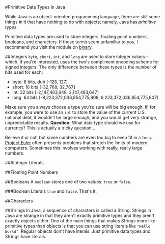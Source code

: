 #Primitive Data Types in Java

While Java is an object-oriented programming language, there are still some things in it that have nothing to do with objects; namely, Java has *primitive types*.

Primitive data types are used to store integers, floating point numbers, booleans, and characters. If these terms seem unfamiliar to you, I recommend you visit the module on [binary](http://christensenacademy.org/#binary).

##Integers
`byte`, `short`, `int`, and `long` are used to store integer values--which, if you're interested, uses the two's compliment encoding scheme for signed integers. The only difference between these types is the number of bits used for each:

* byte: 8 bits, duh [-128, 127] 
* short: 16 bits [-32,768, 32,767]
* int: 32 bits [-2,147,483,648, 2,147,483,647]
* long: 64 bits [-9,223,372,036,854,775,808, 9,223,372,036,854,775,807]

Make sure you always choose a type you're sure will be big enough. If, for example, you were to use an `int` to store the value of the current U.S. national debt, it wouldn't be large enough, and you would get very strange, unpredictable results. **Question:** What data type should we use for currency? This is actually a tricky question...

Believe it or not, but some numbers are even too big to even fit in a `long`. [Project Euler](http://projecteuler.net/) often presents problems that stretch the limits of modern computers. Sometimes this involves working with really, really large numbers.

###Integer Literals

##Floating Point Numbers

##Booleans
A `boolean` stores one of two values: `true` or `false`.

###Boolean Literals
`true` and `false`. That's it.

##Characters

##Strings
In Java, a sequence of characters is called a String. Strings in Java are strange in that they aren't exactly primitive types and they aren't exactly objects either. One of the main things that makes Strings more like primitive types than objects is that you can use string literals like `"Hello World"`. Regular objects don't have literals. Just primitive data types and Strings have literals.


